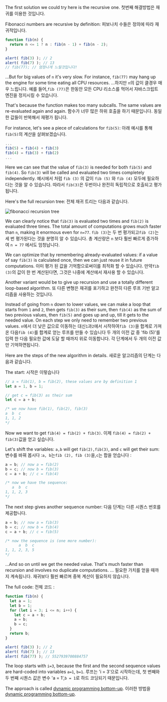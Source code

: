 The first solution we could try here is the recursive one.
첫번째 해결방법은 재귀를 이용한 것입니다.

Fibonacci numbers are recursive by definition:
피보나치 수들은 정의에 따라 재귀적입니다.

```js run
function fib(n) {
  return n <= 1 ? n : fib(n - 1) + fib(n - 2);
}

alert( fib(3) ); // 2
alert( fib(7) ); // 13
// fib(77); // 엄청나게 느릴것입니다!
```

...But for big values of `n` it's very slow. For instance, `fib(77)` may hang up the engine for some time eating all CPU resources.
...하지만 `n`의 값이 클경우 매우 느립니다. 예를 들어,`fib (77)`은 한동안 모든 CPU 리소스를 먹어서 자바스크립트 엔진을 정지시킬 수 있습니다.

That's because the function makes too many subcalls. The same values are re-evaluated again and again.
함수가 너무 많은 하위 호출을 하기 때문입니다. 동일한 값들이 반복해서 재평가 됩니다.

For instance, let's see a piece of calculations for `fib(5)`:
아래 예시를 통해 `fib(5)`의 계산을 살펴보겠습니다.

```js no-beautify
...
fib(5) = fib(4) + fib(3)
fib(4) = fib(3) + fib(2)
...
```

Here we can see that the value of `fib(3)` is needed for both `fib(5)` and `fib(4)`. So `fib(3)` will be called and evaluated two times completely independently.
예시에서 처럼 `fib (3)` 의 값이 `fib (5)` 와 `fib (4)` 모두에 필요하다는 것을 알 수 있습니다. 따라서 `fib(3)`은 두번이나 완전히 독립적으로 호출되고 평가됩니다.

Here's the full recursion tree:
전체 재귀 트리는 다음과 같습니다.

![fibonacci recursion tree](fibonacci-recursion-tree.svg)

We can clearly notice that `fib(3)` is evaluated two times and `fib(2)` is evaluated three times. The total amount of computations grows much faster than `n`, making it enormous even for `n=77`.
`fib (3)`는 두 번 평가되고`fib (2)`는 세 번 평가된다는 것을 분명히 알 수 있습니다. 총 계산량은 `n` 보다 훨씬 빠르게 증가하여 `n = 77` 에서도 엄청납니다.

We can optimize that by remembering already-evaluated values: if a value of say `fib(3)` is calculated once, then we can just reuse it in future computations.
이미 평가 된 값을 기억함으로써이를 최적화 할 수 있습니다. 만약`fib (3)`의 값이 한 번 계산된다면, 그것은 나중에 계산에서 재사용 할 수 있습니다.

Another variant would be to give up recursion and use a totally different loop-based algorithm.
또 다른 변형은 재귀를 포기하고 완전히 다른 루프 기반 알고리즘을 사용하는 것입니다.

Instead of going from `n` down to lower values, we can make a loop that starts from `1` and `2`, then gets `fib(3)` as their sum, then `fib(4)` as the sum of two previous values, then `fib(5)` and goes up and up, till it gets to the needed value. On each step we only need to remember two previous values.
`n`에서 더 낮은 값으로 이동하는 대신`1`과`2`에서 시작하여`fib (3)`을 합계로 가져온 다음`fib (4)`를 합계로 얻는 루프를 만들 수 있습니다 두 개의 이전 값 중 'fib (5)'를 입력 한 다음 필요한 값에 도달 할 때까지 위로 이동합니다. 각 단계에서 두 개의 이전 값만 기억하면됩니다.

Here are the steps of the new algorithm in details.
새로운 알고리즘의 단계는 다음과 같습니다.

The start:
시작은 이렇습니다

```js
// a = fib(1), b = fib(2), these values are by definition 1
let a = 1, b = 1;

// get c = fib(3) as their sum
let c = a + b;

/* we now have fib(1), fib(2), fib(3)
a  b  c
1, 1, 2
*/
```

Now we want to get `fib(4) = fib(2) + fib(3)`.
이제 `fib(4) = fib(2) + fib(3)`값을 얻고 싶습니다.

Let's shift the variables: `a,b` will get `fib(2),fib(3)`, and `c` will get their sum:
변수를 바꿔 봅시다 :`a, b`는`fib (2), fib (3)`을,`c`는 합을 얻습니다 :

```js no-beautify
a = b; // now a = fib(2)
b = c; // now b = fib(3)
c = a + b; // c = fib(4)

/* now we have the sequence:
   a  b  c
1, 1, 2, 3
*/
```

The next step gives another sequence number:
다음 단계는 다른 시퀀스 번호를 제공합니다.

```js no-beautify
a = b; // now a = fib(3)
b = c; // now b = fib(4)
c = a + b; // c = fib(5)

/* now the sequence is (one more number):
      a  b  c
1, 1, 2, 3, 5
*/
```

...And so on until we get the needed value. That's much faster than recursion and involves no duplicate computations.
... 필요한 가치를 얻을 때까지 계속됩니다. 재귀보다 훨씬 빠르며 중복 계산이 필요하지 않습니다.

The full code:
전체 코드 :


```js run
function fib(n) {
  let a = 1;
  let b = 1;
  for (let i = 3; i <= n; i++) {
    let c = a + b;
    a = b;
    b = c;
  }
  return b;
}

alert( fib(3) ); // 2
alert( fib(7) ); // 13
alert( fib(77) ); // 5527939700884757
```

The loop starts with `i=3`, because the first and the second sequence values are hard-coded into variables `a=1`, `b=1`.
루프는 'i = 3'으로 시작하는데, 첫 번째와 두 번째 시퀀스 값은 변수 'a = 1',`b = 1`로 하드 코딩되기 때문입니다.

The approach is called [dynamic programming bottom-up](https://en.wikipedia.org/wiki/Dynamic_programming).
이러한 방법을 [dynamic programming bottom-up](https://en.wikipedia.org/wiki/Dynamic_programming).
